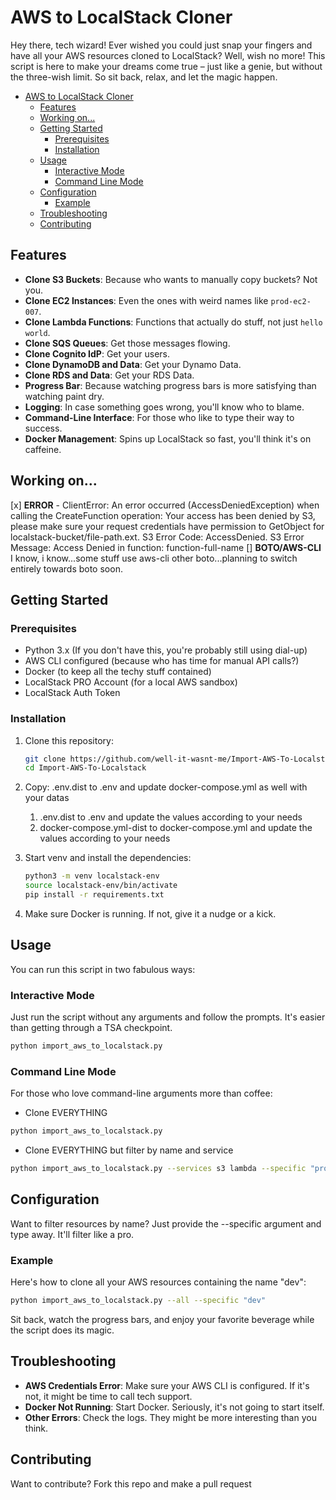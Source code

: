 # AWS to LocalStack Cloner

Hey there, tech wizard! Ever wished you could just snap your fingers and have all your AWS resources cloned to LocalStack? Well, wish no more! This script is here to make your dreams come true – just like a genie, but without the three-wish limit. So sit back, relax, and let the magic happen.

<!-- TOC -->
* [AWS to LocalStack Cloner](#aws-to-localstack-cloner)
  * [Features](#features)
  * [Working on...](#working-on)
  * [Getting Started](#getting-started)
    * [Prerequisites](#prerequisites)
    * [Installation](#installation)
  * [Usage](#usage)
    * [Interactive Mode](#interactive-mode)
    * [Command Line Mode](#command-line-mode)
  * [Configuration](#configuration)
    * [Example](#example)
  * [Troubleshooting](#troubleshooting)
  * [Contributing](#contributing)
<!-- TOC -->

## Features

- **Clone S3 Buckets**: Because who wants to manually copy buckets? Not you.
- **Clone EC2 Instances**: Even the ones with weird names like `prod-ec2-007`.
- **Clone Lambda Functions**: Functions that actually do stuff, not just `hello world`.
- **Clone SQS Queues**: Get those messages flowing.
- **Clone Cognito IdP**: Get your users.
- **Clone DynamoDB and Data**: Get your Dynamo Data.
- **Clone RDS and Data**: Get your RDS Data.
- **Progress Bar**: Because watching progress bars is more satisfying than watching paint dry.
- **Logging**: In case something goes wrong, you'll know who to blame.
- **Command-Line Interface**: For those who like to type their way to success.
- **Docker Management**: Spins up LocalStack so fast, you'll think it's on caffeine.

## Working on...
[x] **ERROR** - ClientError: An error occurred (AccessDeniedException) when calling the CreateFunction operation: Your access has been denied by S3, please make sure your request credentials have permission to GetObject for localstack-bucket/file-path.ext. S3 Error Code: AccessDenied. S3 Error Message: Access Denied in function: function-full-name
[] **BOTO/AWS-CLI** I know, i know...some stuff use aws-cli other boto...planning to switch entirely towards boto soon.

## Getting Started

### Prerequisites

- Python 3.x (If you don't have this, you're probably still using dial-up)
- AWS CLI configured (because who has time for manual API calls?)
- Docker (to keep all the techy stuff contained)
- LocalStack PRO Account (for a local AWS sandbox)
- LocalStack Auth Token

### Installation

1. Clone this repository:
    ```bash
    git clone https://github.com/well-it-wasnt-me/Import-AWS-To-Localstack.git
    cd Import-AWS-To-Localstack
    ```
   
2. Copy: .env.dist to .env and update docker-compose.yml as well with your datas
   1. .env.dist to .env and update the values according to your needs
   2. docker-compose.yml-dist to docker-compose.yml and update the values according to your needs  


3. Start venv and install the dependencies:
    ```bash
    python3 -m venv localstack-env
    source localstack-env/bin/activate
    pip install -r requirements.txt
    ```

4. Make sure Docker is running. If not, give it a nudge or a kick.

## Usage

You can run this script in two fabulous ways:

### Interactive Mode

Just run the script without any arguments and follow the prompts. It's easier than getting through a TSA checkpoint.

```bash
python import_aws_to_localstack.py
```

### Command Line Mode
For those who love command-line arguments more than coffee:

- Clone EVERYTHING

```bash
python import_aws_to_localstack.py
```

- Clone EVERYTHING but filter by name and service
```bash
python import_aws_to_localstack.py --services s3 lambda --specific "prod-"
```

## Configuration
Want to filter resources by name? Just provide the --specific argument and type away. It'll filter like a pro.

### Example

Here's how to clone all your AWS resources containing the name "dev":

```bash
python import_aws_to_localstack.py --all --specific "dev"
```

Sit back, watch the progress bars, and enjoy your favorite beverage while the script does its magic.

## Troubleshooting
- **AWS Credentials Error**: Make sure your AWS CLI is configured. If it's not, it might be time to call tech support.
- **Docker Not Running**: Start Docker. Seriously, it's not going to start itself.
- **Other Errors**: Check the logs. They might be more interesting than you think.

## Contributing
Want to contribute? Fork this repo and make a pull request